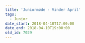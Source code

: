 ```yaml
---
title: 'Juniormøde - Vinder April'
tags:
  - Junior
date_start: 2018-04-10T17:00:00
date_end: 2018-04-10T19:00:00
old_id: 7029
---
```

